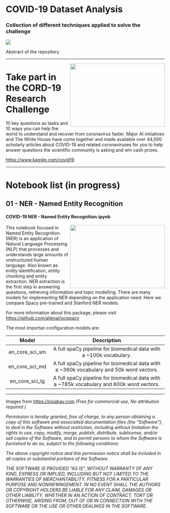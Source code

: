 # COVID-19 Dataset Analysis
### Collection of different techniques applied to solve the challenge

<img align="center" src="https://cdn.pixabay.com/photo/2020/03/16/16/29/virus-4937553_1280.jpg">

Abstract of the repository
  
***

<img align="right" width="300" height="200" src="https://cdn.pixabay.com/photo/2020/03/09/14/11/virus-4915859_1280.png">

# Take part in the CORD-19 Research Challenge
10 key questions as tasks and 10 ways you can help the world to understand and recover from coronavirus faster. Major AI initiatives and The White House have come together and made available over 44,000 scholarly articles about COVID-19 and related coronaviruses for you to help answer questions the scientific community is asking and win cash prizes. 

https://www.kaggle.com/covid19

***
# Notebook list (in progress)

## 01 - NER - Named Entity Recognition
#### COVID-19 NER - Named Entity Recognition.ipynb 
<img align="right" width="300" height="200" src="https://blog.vsoftconsulting.com/hubfs/image-43.png">


This notebook focused in Named Entity Recognition (NER) is an application of Natural Language Processing (NLP) that processes and understands large amounts of unstructured human language. Also known as entity identification, entity chunking and entity extraction. NER extraction is the first step in answering questions, retrieving information and topic modelling. There are many models for implementing NER depending on the application need. Here we compare Spacy pre-trained and Stanford NER models.

For more information about this package, please visit https://github.com/allenai/scispacy

The most importan configuration models are:

|      Model     |                                        Description                                       |
|:--------------:|:----------------------------------------------------------------------------------------:|
| en_core_sci_sm |            A full spaCy pipeline for biomedical data with a ~100k vocabulary.            |
| en_core_sci_md | A full spaCy pipeline for biomedical data with a ~360k vocabulary and 50k word vectors.  |
| en_core_sci_lg | A full spaCy pipeline for biomedical data with a ~785k vocabulary and 600k word vectors. |


***

Images from https://pixabay.com *(Free for commercial use, No attribution required )*

*Permission is hereby granted, free of charge, to any person obtaining a copy of this software and associated documentation files (the "Software"), to deal in the Software without restriction, including without limitation the rights to use, copy, modify, merge, publish, distribute, sublicense, and/or sell copies of the Software, and to permit persons to whom the Software is furnished to do so, subject to the following conditions:*

*The above copyright notice and this permission notice shall be included in all copies or substantial portions of the Software.*

*THE SOFTWARE IS PROVIDED "AS IS", WITHOUT WARRANTY OF ANY KIND, EXPRESS OR IMPLIED, INCLUDING BUT NOT LIMITED TO THE WARRANTIES OF MERCHANTABILITY, FITNESS FOR A PARTICULAR PURPOSE AND NONINFRINGEMENT. IN NO EVENT SHALL THE AUTHORS OR COPYRIGHT HOLDERS BE LIABLE FOR ANY CLAIM, DAMAGES OR OTHER LIABILITY, WHETHER IN AN ACTION OF CONTRACT, TORT OR OTHERWISE, ARISING FROM, OUT OF OR IN CONNECTION WITH THE SOFTWARE OR THE USE OR OTHER DEALINGS IN THE SOFTWARE.*


